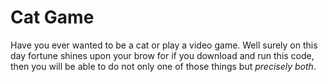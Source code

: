 # Cat Game

Have you ever wanted to be a cat or play a video game. Well surely on this day fortune shines upon your brow for if you download and run this code, then you will be able to do not only one of those things but _precisely both_.
